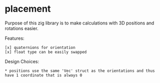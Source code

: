 # placement

Purpose of this zig library is to make calculations with 3D positions and rotations easier.

Features:

    [x] quaternions for orientation
    [x] float type can be easily swapped

Design Choices:

    * positions use the same 'Vec' struct as the orientations and thus have 1 coordinate that is always 0

